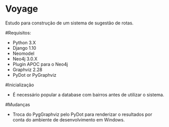 # Voyage
Estudo para construção de um sistema de sugestão de rotas.

#Requisitos:

- Python 3.X
- Django 1.10
- Neomodel
- Neo4j 3.0.X 
- Plugin APOC para o Neo4j
- Graphviz 2.28
- PyDot or PyGraphviz

#Inicialização

- É necessário popular a database com bairros antes de utilizar o sistema.

#Mudanças
- Troca do PygGraphviz pelo PyDot para renderizar o resultados por conta do ambiente de desenvolvimento em Windows.

